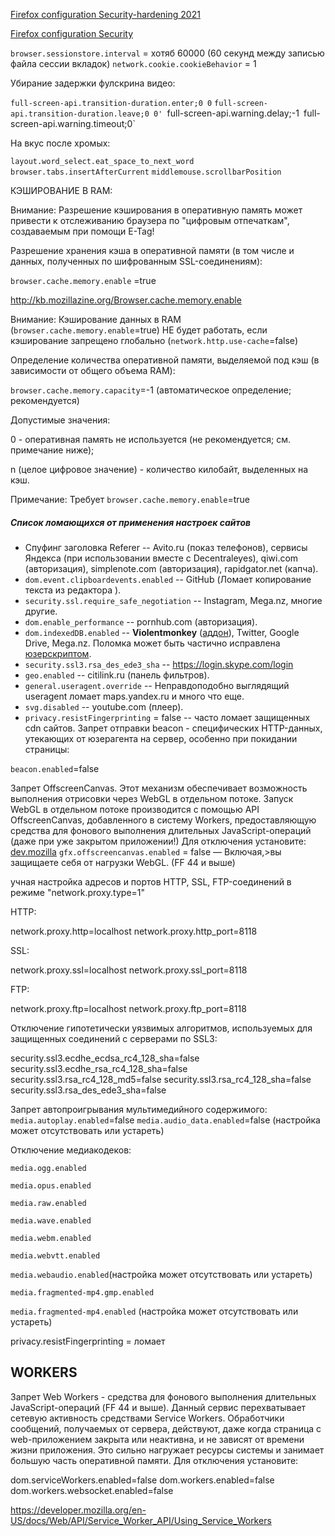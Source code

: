 [Firefox configuration Security-hardening 2021](https://github.com/pyllyukko/user.js) 

[Firefox configuration Security](https://github.com/w008/ghacks-user.js)





`browser.sessionstore.interval` = хотяб 60000 (60 секунд между записью файла сессии вкладок)
`network.cookie.cookieBehavior` = 1

Убирание задержки фулскрина видео:

`full-screen-api.transition-duration.enter;0 0`
`full-screen-api.transition-duration.leave;0 0'
`full-screen-api.warning.delay;-1`
`full-screen-api.warning.timeout;0`

На вкус после хромых:

`layout.word_select.eat_space_to_next_word`
`browser.tabs.insertAfterCurrent`
`middlemouse.scrollbarPosition`

КЭШИРОВАНИЕ В RAM:

Внимание: Разрешение кэширования в оперативную память может привести к отслеживанию браузера по "цифровым отпечаткам", создаваемым при помощи E-Tag!

Разрешение хранения кэша в оперативной памяти (в том числе и данных, полученных по шифрованным SSL-соединениям):

`browser.cache.memory.enable` =true

http://kb.mozillazine.org/Browser.cache.memory.enable

Внимание: Кэширование данных в RAM (`browser.cache.memory.enable`=true) НЕ будет работать, если кэширование запрещено глобально (`network.http.use-cache`=false)

Определение количества оперативной памяти, выделяемой под кэш (в зависимости от общего объема RAM):

`browser.cache.memory.capacity`=-1 (автоматическое определение; рекомендуется)

Допустимые значения:

0 - оперативная память не используется (не рекомендуется; см. примечание ниже);

n (целое цифровое значение) - количество килобайт, выделенных на кэш.

Примечание: Требует `browser.cache.memory.enable`=true


##### Список ломающихся от применения настроек сайтов

* Спуфинг заголовка Referer -- Avito.ru (показ телефонов), сервисы Яндекса (при использовании вместе с Decentraleyes), qiwi.com (авторизация), simplenote.com (авторизация), rapidgator.net (капча).
* `dom.event.clipboardevents.enabled` -- GitHub (Ломает копирование текста из редактора ).
* `security.ssl.require_safe_negotiation` -- Instagram, Mega.nz, многие другие.
* `dom.enable_performance` -- pornhub.com (авторизация).
* `dom.indexedDB.enabled` -- **Violentmonkey** ([аддон](https://bugzilla.mozilla.org/show_bug.cgi?id=1335919)), Twitter, Google Drive, Mega.nz. Поломка может быть частично исправлена [юзерскриптом](userjs/no-indexed-db.user.js).
* `security.ssl3.rsa_des_ede3_sha` -- https://login.skype.com/login
* `geo.enabled` -- citilink.ru (панель фильтров).
* `general.useragent.override` -- Неправдоподобно выглядящий useragent ломает maps.yandex.ru и много что еще.
* `svg.disabled` -- youtube.com (плеер).
* `privacy.resistFingerprinting` = false  -- часто ломает защищенных cdn сайтов. 
[ ]( ) 
Запрет отправки beacon - специфических HTTP-данных, утекающих от юзерагента на сервер, особенно при покидании страницы:

`beacon.enabled`=false 


Запрет OffscreenCanvas. Этот механизм обеспечивает возможность выполнения отрисовки через WebGL в отдельном потоке. Запуск WebGL в отдельном потоке производится с помощью API OffscreenCanvas, добавленного в систему Workers, предоставляющую средства для фонового выполнения длительных JavaScript-операций (даже при уже закрытом приложении!) Для отключения установите: [dev.mozilla](https://developer.mozilla.org/en-US/docs/Web/API/OffscreenCanvas) `gfx.offscreencanvas.enabled` = false — Включая,>вы защищаете себя от нагрузки WebGL. (FF 44 и выше)

учная настройка адресов и портов HTTP, SSL, FTP-соединений в режиме "network.proxy.type=1"

HTTP:

network.proxy.http=localhost
network.proxy.http_port=8118

SSL:

network.proxy.ssl=localhost
network.proxy.ssl_port=8118

FTP:

network.proxy.ftp=localhost
network.proxy.ftp_port=8118


Отключение гипотетически уязвимых алгоритмов, используемых для защищенных соединений с серверами по SSL3:

security.ssl3.ecdhe_ecdsa_rc4_128_sha=false
security.ssl3.ecdhe_rsa_rc4_128_sha=false
security.ssl3.rsa_rc4_128_md5=false
security.ssl3.rsa_rc4_128_sha=false
security.ssl3.rsa_des_ede3_sha=false


Запрет автопроигрывания мультимедийного содержимого:
`media.autoplay.enabled`=false
`media.audio_data.enabled`=false (настройка может отсутствовать или устареть)


Отключение медиакодеков:

`media.ogg.enabled`

`media.opus.enabled`

`media.raw.enabled`

`media.wave.enabled`

`media.webm.enabled`

`media.webvtt.enabled`

`media.webaudio.enabled`(настройка может отсутствовать или устареть)

`media.fragmented-mp4.gmp.enabled`

`media.fragmented-mp4.enabled`   (настройка может отсутствовать или устареть)



privacy.resistFingerprinting = ломает

## WORKERS

Запрет Web Workers - средства для фонового выполнения длительных JavaScript-операций (FF 44 и выше). Данный сервис перехватывает сетевую активность средствами Service Workers. Обработчики сообщений, получаемых от сервера, действуют, даже когда страница с web-приложением закрыта или неактивна, и не зависят от времени жизни приложения. Это сильно нагружает ресурсы системы и занимает большую часть оперативной памяти. Для отключения установите:

dom.serviceWorkers.enabled=false
dom.workers.enabled=false
dom.workers.websocket.enabled=false

https://developer.mozilla.org/en-US/docs/Web/API/Service_Worker_API/Using_Service_Workers
